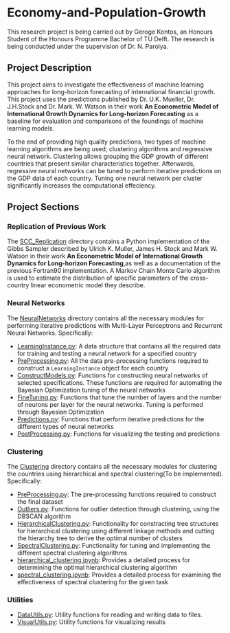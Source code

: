 # Economy-and-Population-Growth

This research project is being carried out by Geroge Kontos, an Honours Student of the Honours Programme Bachelor of TU Delft. The research is being conducted under the supervision of Dr. N. Parolya.

## Project Description

This project aims to investigate the effectiveness of machine learning approaches for long-horizon forecasting of international financial growth. This project uses the predictions published by Dr. U.K. Mueller, Dr. J.H.Stock and Dr. Mark. W. Watson in their work **An Econometric Model of International Growth Dynamics for Long-horizon Forecasting** as a baseline for evaluation and comparisons of the foundings of machine learning models.

To the end of providing high quality predictions, two types of machine learning algorithms are being used; clustering algorithms and regressive neural network. Clustering allows grouping the GDP growth of different countries that present similar characteristics together. Afterwards, regressive neural networks can be tuned to perform iterative predictions on the GDP data of each country. Tuning one neural network per cluster significantly increases the computational effeciency.

## Project Sections

### Replication of Previous Work

The [SCC_Replication](/SCC_Replication) directory contains a Python implementation of the Gibbs Sampler described by Ulrich K. Muller, James H. Stock and Mark W. Watson in their work **An Econometric Model of International Growth Dynamics for Long-horizon Forecasting**,as well as a documentation of the previous Fortran90 implementation. A Markov Chain Monte Carlo algorithm is used to estimate the distribution of specific parameters of the cross-country linear econometric model they describe.

### Neural Networks

The [NeuralNetworks](/NeuralNetworks) directory contains all the necessary modules for performing iterative predictions with Multi-Layer Perceptrons and Recurrent Neural Networks. Specifically:
- [LearningInstance.py](/NeuralNetworks/LearningInstance.py): A data structure that contains all the required data for training and testing a neural network for a specified country
- [PreProcessing.py](/NeuralNetworks/PreProcessing.py): All the data pre-processing functions required to construct a `LearningInstance` object for each country
- [ConstructModels.py](/NeuralNetworks/ConstructModels.py): Functions for constructing neural networks of selected specifications. These functions are required for automating the Bayesian Optimization tuning of the neural networks
- [FineTuning.py](/NeuralNetworks/FineTuning.py): Functions that tune the number of layers and the number of neurons per layer for the neural networks. Tuning is performed through Bayesian Optimization
- [Predictions.py](/NeuralNetworks/Predictions.py): Functions that perform iterative predictions for the different types of neural networks
- [PostProcessing.py](/NeuralNetworks/PostProcessing.py): Functions for visualizing the testing and predictions

### Clustering

The [Clustering](/Clustering) directory contains all the necessary modules for clustering the countries using hierarchical and spectral clustering(To be implemented). Specifically:
- [PreProcessing.py](/Clustering/PreProcessing.py): The pre-processing functions required to construct the final dataset
- [Outliers.py](/Clustering/Outliers.py): Functions for outlier detection through clustering, using the DBSCAN algorithm
- [HierarchicalClustering.py](/Clustering/HierarchicalClustering.py): Functionality for constracting tree structures for hierarchical clustering using different linkage methods and cutting the hierarchy tree to derive the optimal number of clusters
- [SpectralClustering.py](/Clustering/SpectralClustering.py): Functionality for tuning and implementing the different spectral clustering algorithms
- [hierarchical_clustering.ipynb](/hierarchical_clustering.ipynb): Provides a detailed process for determining the optimal hierarchical clustering algorithm
- [spectral_clustering.ipynb](/spectral_clustering.ipynb): Provides a detailed process for examining the effectiveness of spectral clustering for the given task

### Utilities

- [DataUtils.py](/Utils/DataUtils.py): Utility functions for reading and writing data to files.
- [VisualUtils.py](/Utils/VisualUtils.py): Utility functions for visualizing results